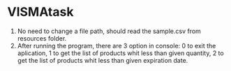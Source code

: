 # VISMAtask
1) No need to change a file path, should read the sample.csv from resources folder. 
2) After running the program, there are 3 option in console: 0 to exit the aplication, 1 to get the list of products whit less than given quantity, 2 to get the list of products whit less than given expiration date.
